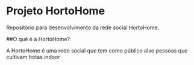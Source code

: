 # Projeto HortoHome

Repositório para desenvolvimento da rede social HortoHome.


##O quê é a HortoHome?

A HortoHome é uma rede social que tem como público alvo pessoas que cultivam hotas indoor